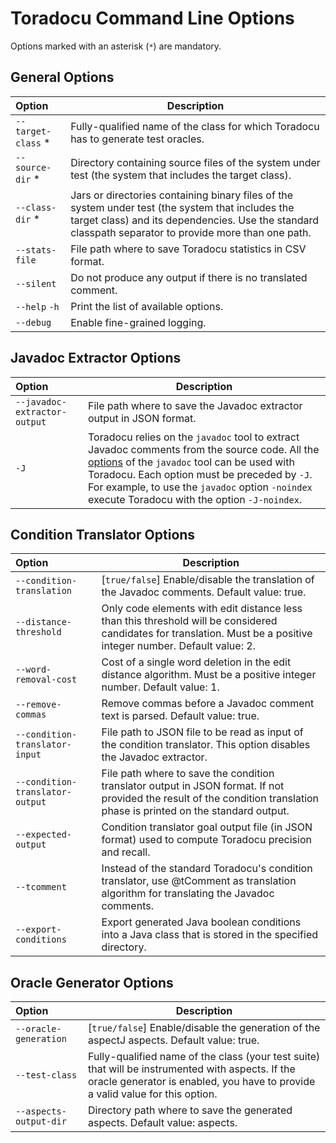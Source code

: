 # Toradocu Command Line Options
Options marked with an asterisk (`*`) are mandatory.

## General Options
| Option | Description |
| :--- | --- |
| `--target-class` * | Fully-qualified name of the class for which Toradocu has to generate test oracles. |
| `--source-dir` * | Directory containing source files of the system under test (the system that includes the target class). |
| `--class-dir` * | Jars or directories containing binary files of the system under test (the system that includes the target class) and its dependencies. Use the standard classpath separator to provide more than one path. |
| `--stats-file` | File path where to save Toradocu statistics in CSV format. |
| `--silent` | Do not produce any output if there is no translated comment. |
| `--help` `-h` | Print the list of available options. |
| `--debug` | Enable fine-grained logging. |

## Javadoc Extractor Options
| Option | Description |
| :--- | --- |
| `--javadoc-extractor-output` | File path where to save the Javadoc extractor output in JSON format. |
| `-J` | Toradocu relies on the `javadoc` tool to extract Javadoc comments from the source code. All the [options](http://docs.oracle.com/javase/8/docs/technotes/tools/windows/javadoc.html#CHDFDACB) of the `javadoc` tool can be used with Toradocu. Each option must be preceded by `-J`. For example, to use the `javadoc` option `-noindex` execute Toradocu with the option `-J-noindex`. |

## Condition Translator Options
| Option | Description |
| :--- | --- |
| `--condition-translation` | [`true/false`] Enable/disable the translation of the Javadoc comments. Default value: true. |
| `--distance-threshold` | Only code elements with edit distance less than this threshold will be considered candidates for translation. Must be a positive integer number. Default value: 2. |
| `--word-removal-cost` | Cost of a single word deletion in the edit distance algorithm. Must be a positive integer number. Default value: 1. |
| `--remove-commas` | Remove commas before a Javadoc comment text is parsed. Default value: true. |
| `--condition-translator-input` | File path to JSON file to be read as input of the condition translator. This option disables the Javadoc extractor. |
| `--condition-translator-output` | File path where to save the condition translator output in JSON format. If not provided the result of the condition translation phase is printed on the standard output. |
| `--expected-output` | Condition translator goal output file (in JSON format) used to compute Toradocu precision and recall. |
| `--tcomment` | Instead of the standard Toradocu's condition translator, use @tComment as translation algorithm for translating the Javadoc comments. |
| `--export-conditions` | Export generated Java boolean conditions into a Java class that is stored in the specified directory. |

## Oracle Generator Options
| Option | Description |
| :--- | --- |
| `--oracle-generation` | [`true/false`] Enable/disable the generation of the aspectJ aspects. Default value: true. |
| `--test-class` | Fully-qualified name of the class (your test suite) that will be instrumented with aspects. If the oracle generator is enabled, you have to provide a valid value for this option. |
| `--aspects-output-dir` | Directory path where to save the generated aspects. Default value: aspects. |
